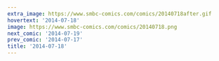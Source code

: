 ```yaml
---
extra_image: https://www.smbc-comics.com/comics/20140718after.gif
hovertext: '2014-07-18'
image: https://www.smbc-comics.com/comics/20140718.png
next_comic: '2014-07-19'
prev_comic: '2014-07-17'
title: '2014-07-18'
---
```


